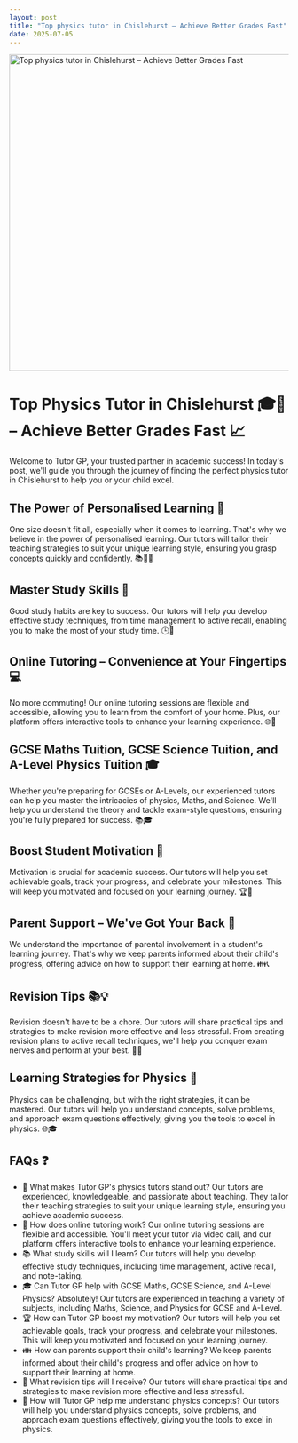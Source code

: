```yaml
---
layout: post
title: "Top physics tutor in Chislehurst – Achieve Better Grades Fast"
date: 2025-07-05
---
```


<img src="https://tutorgp.github.io/blogs/images/Master-A-Level-Physics-with-Personalised-Tuition-in-Sidcup.jpg" alt="Top physics tutor in Chislehurst – Achieve Better Grades Fast" width="960" height="570">

# Top Physics Tutor in Chislehurst 🎓🚀 – Achieve Better Grades Fast 📈

Welcome to Tutor GP, your trusted partner in academic success! In today's post, we'll guide you through the journey of finding the perfect physics tutor in Chislehurst to help you or your child excel.

## The Power of Personalised Learning 🧩

One size doesn't fit all, especially when it comes to learning. That's why we believe in the power of personalised learning. Our tutors will tailor their teaching strategies to suit your unique learning style, ensuring you grasp concepts quickly and confidently. 📚👩‍🏫

## Master Study Skills 📝

Good study habits are key to success. Our tutors will help you develop effective study techniques, from time management to active recall, enabling you to make the most of your study time. 🕒📖

## Online Tutoring – Convenience at Your Fingertips 💻

No more commuting! Our online tutoring sessions are flexible and accessible, allowing you to learn from the comfort of your home. Plus, our platform offers interactive tools to enhance your learning experience. 🌐🎥

## GCSE Maths Tuition, GCSE Science Tuition, and A-Level Physics Tuition 🎓

Whether you're preparing for GCSEs or A-Levels, our experienced tutors can help you master the intricacies of physics, Maths, and Science. We'll help you understand the theory and tackle exam-style questions, ensuring you're fully prepared for success. 📚🎓

## Boost Student Motivation 💪

Motivation is crucial for academic success. Our tutors will help you set achievable goals, track your progress, and celebrate your milestones. This will keep you motivated and focused on your learning journey. 🏆🎉

## Parent Support – We've Got Your Back 🤝

We understand the importance of parental involvement in a student's learning journey. That's why we keep parents informed about their child's progress, offering advice on how to support their learning at home. 👪📞

## Revision Tips 📚💡

Revision doesn't have to be a chore. Our tutors will share practical tips and strategies to make revision more effective and less stressful. From creating revision plans to active recall techniques, we'll help you conquer exam nerves and perform at your best. 🧠📝

## Learning Strategies for Physics 🔬

Physics can be challenging, but with the right strategies, it can be mastered. Our tutors will help you understand concepts, solve problems, and approach exam questions effectively, giving you the tools to excel in physics. 🌐🎓

## FAQs ❓

* 🧪 What makes Tutor GP's physics tutors stand out?
Our tutors are experienced, knowledgeable, and passionate about teaching. They tailor their teaching strategies to suit your unique learning style, ensuring you achieve academic success.
* 🚀 How does online tutoring work?
Our online tutoring sessions are flexible and accessible. You'll meet your tutor via video call, and our platform offers interactive tools to enhance your learning experience.
* 📚 What study skills will I learn?
Our tutors will help you develop effective study techniques, including time management, active recall, and note-taking.
* 🎓 Can Tutor GP help with GCSE Maths, GCSE Science, and A-Level Physics?
Absolutely! Our tutors are experienced in teaching a variety of subjects, including Maths, Science, and Physics for GCSE and A-Level.
* 🏆 How can Tutor GP boost my motivation?
Our tutors will help you set achievable goals, track your progress, and celebrate your milestones. This will keep you motivated and focused on your learning journey.
* 👪 How can parents support their child's learning?
We keep parents informed about their child's progress and offer advice on how to support their learning at home.
* 📝 What revision tips will I receive?
Our tutors will share practical tips and strategies to make revision more effective and less stressful.
* 🔬 How will Tutor GP help me understand physics concepts?
Our tutors will help you understand physics concepts, solve problems, and approach exam questions effectively, giving you the tools to excel in physics.

